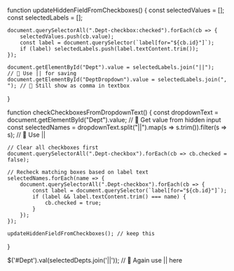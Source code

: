 function updateHiddenFieldFromCheckboxes() {
    const selectedValues = [];
    const selectedLabels = [];

    document.querySelectorAll(".Dept-checkbox:checked").forEach(cb => {
        selectedValues.push(cb.value);
        const label = document.querySelector(`label[for="${cb.id}"]`);
        if (label) selectedLabels.push(label.textContent.trim());
    });

    document.getElementById("Dept").value = selectedLabels.join("||");     // 🔸 Use || for saving
    document.getElementById("DeptDropdown").value = selectedLabels.join(", "); // 🔸 Still show as comma in textbox
}


function checkCheckboxesFromDropdownText() {
    const dropdownText = document.getElementById("Dept").value; // 🔸 Get value from hidden input
    const selectedNames = dropdownText.split("||").map(s => s.trim()).filter(s => s); // 🔸 Use ||

    // Clear all checkboxes first
    document.querySelectorAll(".Dept-checkbox").forEach(cb => cb.checked = false);

    // Recheck matching boxes based on label text
    selectedNames.forEach(name => {
        document.querySelectorAll(".Dept-checkbox").forEach(cb => {
            const label = document.querySelector(`label[for="${cb.id}"]`);
            if (label && label.textContent.trim() === name) {
                cb.checked = true;
            }
        });
    });

    updateHiddenFieldFromCheckboxes(); // keep this
}

$('#Dept').val(selectedDepts.join('||')); // 🔸 Again use || here


